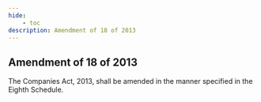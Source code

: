 ```yaml
---
hide:
    - toc
description: Amendment of 18 of 2013
---
```


## Amendment of 18 of 2013

The Companies Act, 2013, shall be amended in the manner specified in the Eighth Schedule.
